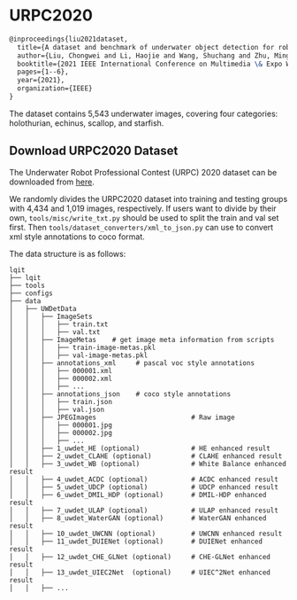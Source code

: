 # URPC2020

```latex
@inproceedings{liu2021dataset,
  title={A dataset and benchmark of underwater object detection for robot picking},
  author={Liu, Chongwei and Li, Haojie and Wang, Shuchang and Zhu, Ming and Wang, Dong and Fan, Xin and Wang, Zhihui},
  booktitle={2021 IEEE International Conference on Multimedia \& Expo Workshops (ICMEW)},
  pages={1--6},
  year={2021},
  organization={IEEE}
}
```

The dataset contains 5,543 underwater images, covering four categories: holothurian, echinus, scallop, and starfish.

## Download URPC2020 Dataset

The Underwater Robot Professional Contest (URPC) 2020 dataset can be downloaded from [here](<>).

We randomly divides the URPC2020 dataset into training and testing groups with 4,434 and 1,019 images, respectively.
If users want to divide by their own, `tools/misc/write_txt.py` should be used to split the train and val set first.
Then `tools/dataset_converters/xml_to_json.py` can use to convert xml style annotations to coco format.

The data structure is as follows:

```text
lqit
├── lqit
├── tools
├── configs
├── data
│   ├── UWDetData
│   │   ├── ImageSets
│   │   │   ├── train.txt
│   │   │   ├── val.txt
│   │   ├── ImageMetas    # get image meta information from scripts
│   │   │   ├── train-image-metas.pkl
│   │   │   ├── val-image-metas.pkl
│   │   ├── annotations_xml     # pascal voc style annotations
│   │   │   ├── 000001.xml
│   │   │   ├── 000002.xml
│   │   │   ├── ...
│   │   ├── annotations_json    # coco style annotations
│   │   │   ├── train.json
│   │   │   ├── val.json
│   │   ├── JPEGImages                        # Raw image
│   │   │   ├── 000001.jpg
│   │   │   ├── 000002.jpg
│   │   │   ├── ...
│   │   ├── 1_uwdet_HE (optional)             # HE enhanced result
│   │   ├── 2_uwdet_CLAHE (optional)          # CLAHE enhanced result
│   │   ├── 3_uwdet_WB (optional)             # White Balance enhanced result
│   │   ├── 4_uwdet_ACDC (optional)           # ACDC enhanced result
│   │   ├── 5_uwdet_UDCP (optional)           # UDCP enhanced result
│   │   ├── 6_uwdet_DMIL_HDP (optional)       # DMIL-HDP enhanced result
│   │   ├── 7_uwdet_ULAP (optional)           # ULAP enhanced result
│   │   ├── 8_uwdet_WaterGAN (optional)       # WaterGAN enhanced result
│   │   ├── 10_uwdet_UWCNN (optional)         # UWCNN enhanced result
│   │   ├── 11_uwdet_DUIENet (optional)       # DUIENet enhanced result
│   │   ├── 12_uwdet_CHE_GLNet (optional)     # CHE-GLNet enhanced result
│   │   ├── 13_uwdet_UIEC2Net  (optional)     # UIEC^2Net enhanced result
│   │   ├── ...
```
